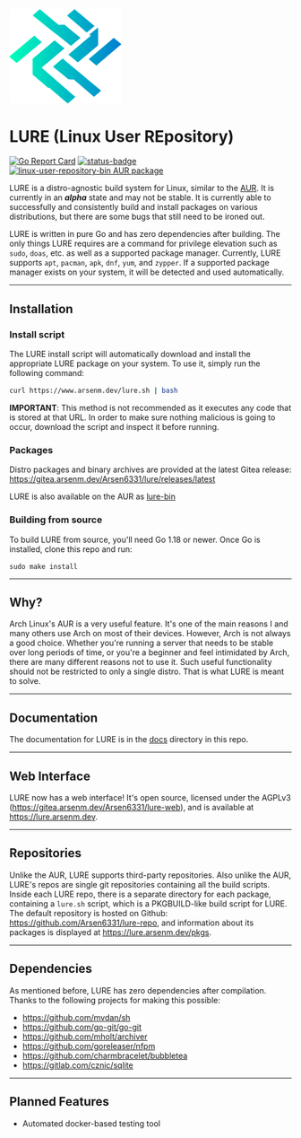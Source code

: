 <img src="assets/logo.png" alt="LURE Logo" width="200">

# LURE (Linux User REpository)

[![Go Report Card](https://goreportcard.com/badge/go.arsenm.dev/lure)](https://goreportcard.com/report/go.arsenm.dev/lure)
[![status-badge](https://ci.arsenm.dev/api/badges/Arsen6331/lure/status.svg)](https://ci.arsenm.dev/Arsen6331/lure)
[![linux-user-repository-bin AUR package](https://img.shields.io/aur/version/linux-user-repository-bin?label=lure-bin&logo=archlinux)](https://aur.archlinux.org/packages/linux-user-repository-bin/)

LURE is a distro-agnostic build system for Linux, similar to the [AUR](https://wiki.archlinux.org/title/Arch_User_Repository). It is currently in an ***alpha*** state and may not be stable. It is currently able to successfully and consistently build and install packages on various distributions, but there are some bugs that still need to be ironed out.

LURE is written in pure Go and has zero dependencies after building. The only things LURE requires are a command for privilege elevation such as `sudo`, `doas`, etc. as well as a supported package manager. Currently, LURE supports `apt`, `pacman`, `apk`, `dnf`, `yum`, and `zypper`. If a supported package manager exists on your system, it will be detected and used automatically.

---

## Installation

### Install script

The LURE install script will automatically download and install the appropriate LURE package on your system. To use it, simply run the following command:

```bash
curl https://www.arsenm.dev/lure.sh | bash
```

**IMPORTANT**: This method is not recommended as it executes any code that is stored at that URL. In order to make sure nothing malicious is going to occur, download the script and inspect it before running.

### Packages

Distro packages and binary archives are provided at the latest Gitea release: https://gitea.arsenm.dev/Arsen6331/lure/releases/latest

LURE is also available on the AUR as [lure-bin](https://aur.archlinux.org/packages/lure-bin)

### Building from source

To build LURE from source, you'll need Go 1.18 or newer. Once Go is installed, clone this repo and run:

```shell
sudo make install
```

---

## Why?

Arch Linux's AUR is a very useful feature. It's one of the main reasons I and many others use Arch on most of their devices. However, Arch is not always a good choice. Whether you're running a server that needs to be stable over long periods of time, or you're a beginner and feel intimidated by Arch, there are many different reasons not to use it. Such useful functionality should not be restricted to only a single distro. That is what LURE is meant to solve.

---

## Documentation

The documentation for LURE is in the [docs](docs) directory in this repo.

---

## Web Interface

LURE now has a web interface! It's open source, licensed under the AGPLv3 (https://gitea.arsenm.dev/Arsen6331/lure-web), and is available at https://lure.arsenm.dev.

---

## Repositories

Unlike the AUR, LURE supports third-party repositories. Also unlike the AUR, LURE's repos are single git repositories containing all the build scripts. Inside each LURE repo, there is a separate directory for each package, containing a `lure.sh` script, which is a PKGBUILD-like build script for LURE. The default repository is hosted on Github: https://github.com/Arsen6331/lure-repo, and information about its packages is displayed at https://lure.arsenm.dev/pkgs.

---

## Dependencies

As mentioned before, LURE has zero dependencies after compilation. Thanks to the following projects for making this possible:

- https://github.com/mvdan/sh
- https://github.com/go-git/go-git
- https://github.com/mholt/archiver
- https://github.com/goreleaser/nfpm
- https://github.com/charmbracelet/bubbletea
- https://gitlab.com/cznic/sqlite

---

## Planned Features

- Automated docker-based testing tool